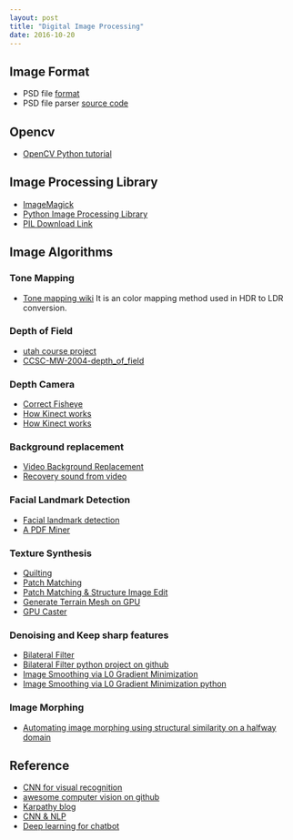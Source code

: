 ```yaml
---
layout: post
title: "Digital Image Processing" 
date: 2016-10-20
---
```


## Image Format

+ PSD file [format](http://www.adobe.com/devnet-apps/photoshop/fileformatashtml/)
+ PSD file parser [source code](http://telegraphics.com.au/sw/product/psdparse)

## Opencv

+ [OpenCV Python tutorial](https://opencv-python-tutroals.readthedocs.io/en/latest/py_tutorials/py_gui/py_image_display/py_image_display.html#display-image)


## Image Processing Library

+ [ImageMagick](http://git.imagemagick.org/repos/ImageMagick)
+ [Python Image Processing Library](http://docs.python-guide.org/en/latest/scenarios/imaging/)
+ [PIL Download Link]( http://effbot.org/downloads/Imaging-1.1.6.tar.gz )

## Image Algorithms

### Tone Mapping
- [Tone mapping wiki](https://en.wikipedia.org/wiki/Tone_mapping)
    It is an color mapping method used in HDR to LDR conversion.

### Depth of Field

- [utah course project](http://graphics.cs.utah.edu/courses/cs6620/fall2013/?prj=9)
- [CCSC-MW-2004-depth_of_field](https://www.cs.mtu.edu/~shene/PUBLICATIONS/2004/CCSC-MW-2004-depth_of_field.pdf)

### Depth Camera

- [Correct Fisheye](https://github.com/bovine/defish)
- [How Kinect works](http://users.dickinson.edu/~jmac/selected-talks/kinect.pdf)
- [How Kinect works](https://courses.engr.illinois.edu/cs498dh/fa2011/lectures/Lecture%2025%20-%20How%20the%20Kinect%20Works%20-%20CP%20Fall%202011.pdf)

### Background replacement

- [Video Background Replacement](http://vr.sdu.edu.cn/~zf/projects/slippage/)
- [Recovery sound from video](http://people.csail.mit.edu/mrub/VisualMic/)

### Facial Landmark Detection

- [Facial landmark detection](http://www.learnopencv.com/delaunay-triangulation-and-voronoi-diagram-using-opencv-c-python/)
- [A PDF Miner](https://github.com/total-git/pdf2ic)

### Texture Synthesis

- [Quilting](https://github.com/z-o-e/Texture-Synthesis)
- [Patch Matching](https://github.com/z-o-e/PatchMatch-with-Randomized-Correspondence-Algorithm)
- [Patch Matching & Structure Image Edit](http://gfx.cs.princeton.edu/pubs/Barnes_2009_PAR/)
- [Generate Terrain Mesh on GPU](http://www.geisswerks.com/about_terrain.html)
- [GPU Caster](http://www.geisswerks.com/gpucaster/index.html)

### Denoising and Keep sharp features

- [Bilateral Filter](http://homepages.inf.ed.ac.uk/rbf/CVonline/LOCAL_COPIES/MANDUCHI1/Bilateral_Filtering.html)
- [Bilateral Filter python project on github](https://github.com/xidexia/Bilateral-Filtering)
- [Image Smoothing via L0 Gradient Minimization](http://www.cse.cuhk.edu.hk/~leojia/projects/L0smoothing/)
- [Image Smoothing via L0 Gradient Minimization python](https://github.com/kjzhang/kzhang-cs205-l0-smoothing)

### Image Morphing

- [Automating image morphing using structural similarity on a halfway domain](http://hhoppe.com/proj/morph/)


## Reference
+ [CNN for visual recognition](http://vision.stanford.edu/teaching/cs231n/)
+ [awesome computer vision on github](https://github.com/jbhuang0604/awesome-computer-vision)
+ [Karpathy blog](http://karpathy.github.io/)
+ [CNN & NLP](http://www.wildml.com/)
+ [Deep learning for chatbot](http://www.wildml.com/2016/04/deep-learning-for-chatbots-part-1-introduction/)
